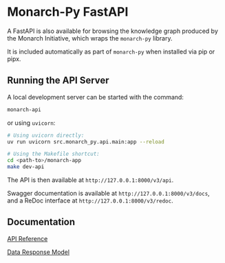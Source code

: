# Monarch-Py FastAPI

A FastAPI is also available for browsing the knowledge graph produced by the Monarch Initiative, which wraps the `monarch-py` library.

It is included automatically as part of `monarch-py` when installed via pip or pipx.

## Running the API Server

A local development server can be started with the command:

```bash
monarch-api
```

or using `uvicorn`:

```bash
# Using uvicorn directly:
uv run uvicorn src.monarch_py.api.main:app --reload

# Using the Makefile shortcut:
cd <path-to>/monarch-app
make dev-api
```

The API is then available at `http://127.0.0.1:8000/v3/api`.

Swagger documentation is available at `http://127.0.0.1:8000/v3/docs`,  
and a ReDoc interface at `http://127.0.0.1:8000/v3/redoc`.

## Documentation

[API Reference](./Endpoints/index.md)

[Data Response Model](../Data-Model/index.md)
